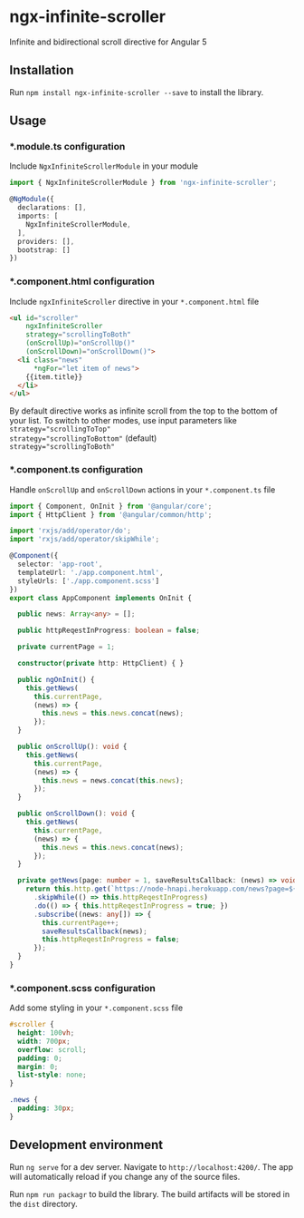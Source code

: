 # ngx-infinite-scroller

Infinite and bidirectional scroll directive for Angular 5

## Installation

Run `npm install ngx-infinite-scroller --save` to install the library.

## Usage

### *.module.ts configuration

Include `NgxInfiniteScrollerModule` in your module

```typescript
import { NgxInfiniteScrollerModule } from 'ngx-infinite-scroller';

@NgModule({
  declarations: [],
  imports: [
    NgxInfiniteScrollerModule,
  ],
  providers: [],
  bootstrap: []
})
```

### *.component.html configuration

Include `ngxInfiniteScroller` directive in your `*.component.html` file

```html
<ul id="scroller"
    ngxInfiniteScroller
    strategy="scrollingToBoth"
    (onScrollUp)="onScrollUp()"
    (onScrollDown)="onScrollDown()">
  <li class="news"
      *ngFor="let item of news">
    {{item.title}}
  </li>
</ul>
```
By default directive works as infinite scroll from the top to the bottom of your list. To switch to other modes, use input parameters like  
`strategy="scrollingToTop"`  
`strategy="scrollingToBottom"` (default)  
`strategy="scrollingToBoth"`

### *.component.ts configuration

Handle `onScrollUp` and `onScrollDown` actions in your `*.component.ts` file

```typescript
import { Component, OnInit } from '@angular/core';
import { HttpClient } from '@angular/common/http';

import 'rxjs/add/operator/do';
import 'rxjs/add/operator/skipWhile';

@Component({
  selector: 'app-root',
  templateUrl: './app.component.html',
  styleUrls: ['./app.component.scss']
})
export class AppComponent implements OnInit {

  public news: Array<any> = [];

  public httpReqestInProgress: boolean = false;

  private currentPage = 1;

  constructor(private http: HttpClient) { }

  public ngOnInit() {
    this.getNews(
      this.currentPage,
      (news) => {
        this.news = this.news.concat(news);
      });
  }

  public onScrollUp(): void {
    this.getNews(
      this.currentPage,
      (news) => {
        this.news = news.concat(this.news);
      });
  }

  public onScrollDown(): void {
    this.getNews(
      this.currentPage,
      (news) => {
        this.news = this.news.concat(news);
      });
  }

  private getNews(page: number = 1, saveResultsCallback: (news) => void) {
    return this.http.get(`https://node-hnapi.herokuapp.com/news?page=${page}`)
      .skipWhile(() => this.httpReqestInProgress)
      .do(() => { this.httpReqestInProgress = true; })
      .subscribe((news: any[]) => {
        this.currentPage++;
        saveResultsCallback(news);
        this.httpReqestInProgress = false;
      });
  }
}

```

### *.component.scss configuration

Add some styling in your `*.component.scss` file

```scss
#scroller {
  height: 100vh;
  width: 700px;
  overflow: scroll;
  padding: 0;
  margin: 0;
  list-style: none;
}

.news {
  padding: 30px;
}
```

## Development environment

Run `ng serve` for a dev server. Navigate to `http://localhost:4200/`. The app will automatically reload if you change any of the source files.

Run `npm run packagr` to build the library. The build artifacts will be stored in the `dist` directory.